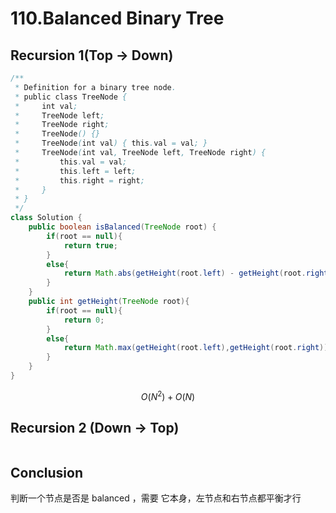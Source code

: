 # 110.Balanced Binary Tree

## Recursion 1\(Top -&gt; Down\)

```java
/**
 * Definition for a binary tree node.
 * public class TreeNode {
 *     int val;
 *     TreeNode left;
 *     TreeNode right;
 *     TreeNode() {}
 *     TreeNode(int val) { this.val = val; }
 *     TreeNode(int val, TreeNode left, TreeNode right) {
 *         this.val = val;
 *         this.left = left;
 *         this.right = right;
 *     }
 * }
 */
class Solution {
    public boolean isBalanced(TreeNode root) {
        if(root == null){
            return true;
        }
        else{
            return Math.abs(getHeight(root.left) - getHeight(root.right)) < 2 && isBalanced(root.left) && isBalanced(root.right);
        }
    }
    public int getHeight(TreeNode root){
        if(root == null){
            return 0;
        }
        else{
            return Math.max(getHeight(root.left),getHeight(root.right)) + 1;
        }
    }
}
```

$$
O(N^2)+O(N)
$$

## Recursion 2 \(Down -&gt; Top\)

```java

```

## Conclusion

判断一个节点是否是 balanced ，需要 它本身，左节点和右节点都平衡才行

